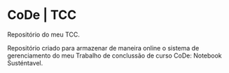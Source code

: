 # CoDe | TCC
 Repositório do meu TCC.

Repositório criado para armazenar de maneira online o sistema de gerenciamento do meu Trabalho de conclussão de curso CoDe: Notebook Susténtavel.
